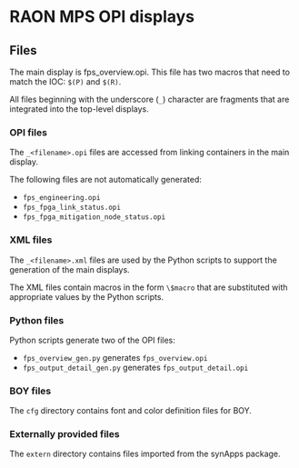 # RAON MPS OPI displays

## Files

The main display is fps_overview.opi. This file has two macros that need to match the IOC: `$(P)` and `$(R)`.

All files beginning with the underscore (`_`) character are fragments that are integrated into the top-level displays.

### OPI files

The `_<filename>.opi` files are accessed from linking containers in the main display.

The following files are not automatically generated:

- `fps_engineering.opi`
- `fps_fpga_link_status.opi`
- `fps_fpga_mitigation_node_status.opi`

### XML files

The `_<filename>.xml` files are used by the Python scripts to support the generation of the main displays.

The XML files contain macros in the form `\$macro` that are substituted with appropriate values by the Python scripts.

### Python files

Python scripts generate two of the OPI files:

- `fps_overview_gen.py` generates `fps_overview.opi`
- `fps_output_detail_gen.py` generates `fps_output_detail.opi`

### BOY files

The `cfg` directory contains font and color definition files for BOY.

### Externally provided files

The `extern` directory contains files imported from the synApps package.



